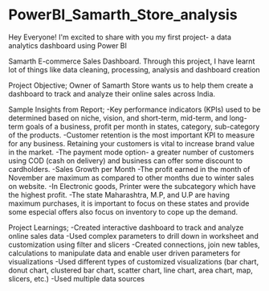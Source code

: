 # PowerBI_Samarth_Store_analysis
Hey Everyone!
I'm excited to share with you my first project- a data analytics dashboard using Power BI

Samarth E-commerce Sales Dashboard. Through this project, I have learnt lot of things like data cleaning, processing, analysis and dashboard creation

Project Objective;
Owner of Samarth Store wants us to help them create a dashboard to track and analyze their online sales across India.

Sample Insights from Report;
-Key performance indicators (KPIs) used to be determined based on niche, vision, and short-term, mid-term, and long-term goals of a business, profit per month in states, category, sub-category of the products.
-Customer retention is the most important KPI to measure for any business. Retaining your customers is vital to increase brand value in the market.
-The payment mode option- a greater number of customers using COD (cash on delivery) and business can offer some discount to cardholders.
-Sales Growth per Month -The profit earned in the month of November are maximum as compared to other months due to winter sales on website.
-In Electronic goods, Printer were the subcategory which have the highest profit.
-The state Maharashtra, M.P, and U.P are having maximum purchases, it is important to focus on these states and provide some especial offers also focus on inventory to cope up the demand.

Project Learnings;
-Created interactive dashboard to track and analyze online sales data
-Used complex parameters to drill down in worksheet and customization using filter and slicers
-Created connections, join new tables, calculations to manipulate data and enable user driven parameters for visualizations
-Used different types of customized visualizations (bar chart, donut chart, clustered bar chart, scatter chart, line chart, area chart, map, slicers, etc.)
-Used multiple data sources
